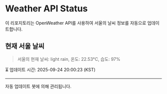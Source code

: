 
# Weather API Status

이 리포지토리는 OpenWeather API를 사용하여 서울의 날씨 정보를 자동으로 업데이트합니다.

## 현재 서울 날씨
> 서울의 현재 날씨: light rain, 온도: 22.53°C, 습도: 97%

⏳ 업데이트 시간: 2025-09-24 20:00:23 (KST)

---
자동 업데이트 봇에 의해 관리됩니다.
